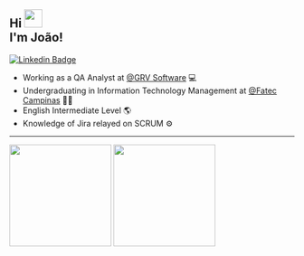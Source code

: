 <h2 align="left">Hi <img src="https://raw.githubusercontent.com/kaueMarques/kaueMarques/master/hi.gif" width="32"><br> I'm João!</h2>

[![Linkedin Badge](https://img.shields.io/badge/LinkedIn-0077B5?style=for-the-badge&logo=linkedin&logoColor=white&link=https://www.linkedin.com/in/jo%C3%A3o-v%C3%ADctor-santos-campos-2b3232202/)](https://www.linkedin.com/in/jo%C3%A3o-v%C3%ADctor-santos-campos-2b3232202/) 

- Working as a QA Analyst at [@GRV Software](https://grvsoftware.com.br/) 💻
- Undergraduating in Information Technology Management at [@Fatec Campinas](https://fateccampinas.com.br/site/) 👨‍💻
- English Intermediate Level 🌎
- Knowledge of Jira relayed on SCRUM ⚙

<hr>

<div>
  <img height="180em" src="https://github-readme-stats.vercel.app/api?username=joao2907&show_icons=true&theme=transparent&include_all_commits=true&count_private=true&hide_border=true"/>
  <img height="180em" src="https://github-readme-stats.vercel.app/api/top-langs/?username=joao2907&layout=compact&theme=transparent&hide_border=true"/>
</div>

